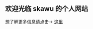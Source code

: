 ## 欢迎光临 skawu 的个人网站
想了解更多信息请点击→ [这里](https://user.qzone.qq.com/1240752980?ptlang=2052&source=aiostar)
